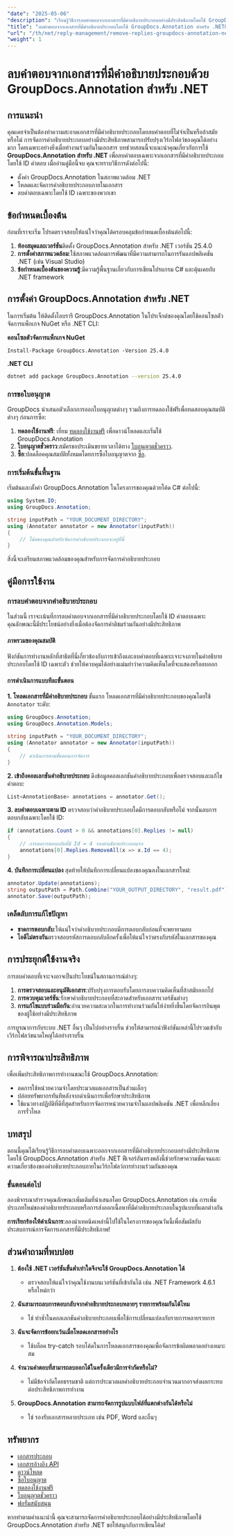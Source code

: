 ```yaml
---
"date": "2025-05-06"
"description": "เรียนรู้วิธีการลบคำตอบจากเอกสารที่มีคำอธิบายประกอบอย่างมีประสิทธิภาพโดยใช้ GroupDocs.Annotation สำหรับ .NET คู่มือนี้ครอบคลุมถึงการตั้งค่า การจัดการ และการใช้งานจริง"
"title": "ลบคำตอบจากเอกสารที่มีคำอธิบายประกอบโดยใช้ GroupDocs.Annotation สำหรับ .NET&#58; คำแนะนำทีละขั้นตอน"
"url": "/th/net/reply-management/remove-replies-groupdocs-annotation-net/"
"weight": 1
---
```


# ลบคำตอบจากเอกสารที่มีคำอธิบายประกอบด้วย GroupDocs.Annotation สำหรับ .NET
## การแนะนำ
คุณเคยจำเป็นต้องทำความสะอาดเอกสารที่มีคำอธิบายประกอบโดยลบคำตอบที่ไม่จำเป็นหรือล้าสมัยหรือไม่ การจัดการคำอธิบายประกอบอย่างมีประสิทธิภาพสามารถปรับปรุงเวิร์กโฟลว์ของคุณได้อย่างมาก โดยเฉพาะอย่างยิ่งเมื่อทำงานร่วมกันในเอกสาร บทช่วยสอนนี้จะแนะนำคุณเกี่ยวกับการใช้ **GroupDocs.Annotation สำหรับ .NET** เพื่อลบคำตอบเฉพาะจากเอกสารที่มีคำอธิบายประกอบโดยใช้ ID คำตอบ เมื่ออ่านคู่มือนี้จบ คุณจะทราบวิธีการดังต่อไปนี้:
- ตั้งค่า GroupDocs.Annotation ในสภาพแวดล้อม .NET
- โหลดและจัดการคำอธิบายประกอบภายในเอกสาร
- ลบคำตอบเฉพาะโดยใช้ ID เฉพาะของพวกเขา

## ข้อกำหนดเบื้องต้น
ก่อนที่เราจะเริ่ม โปรดตรวจสอบให้แน่ใจว่าคุณได้ครอบคลุมข้อกำหนดเบื้องต้นต่อไปนี้:
1. **ห้องสมุดและเวอร์ชัน**ติดตั้ง GroupDocs.Annotation สำหรับ .NET เวอร์ชัน 25.4.0
2. **การตั้งค่าสภาพแวดล้อม**:ใช้สภาพแวดล้อมการพัฒนาที่มีความสามารถในการรันแอปพลิเคชัน .NET (เช่น Visual Studio)
3. **ข้อกำหนดเบื้องต้นของความรู้**:มีความรู้พื้นฐานเกี่ยวกับการเขียนโปรแกรม C# และคุ้นเคยกับ .NET framework

## การตั้งค่า GroupDocs.Annotation สำหรับ .NET
ในการเริ่มต้น ให้ติดตั้งไลบรารี GroupDocs.Annotation ในโปรเจ็กต์ของคุณโดยใช้คอนโซลตัวจัดการแพ็กเกจ NuGet หรือ .NET CLI:

**คอนโซลตัวจัดการแพ็กเกจ NuGet**
```shell
Install-Package GroupDocs.Annotation -Version 25.4.0
```

**.NET CLI**
```bash
dotnet add package GroupDocs.Annotation --version 25.4.0
```

### การขอใบอนุญาต
GroupDocs นำเสนอตัวเลือกการออกใบอนุญาตต่างๆ รวมถึงการทดลองใช้ฟรีเพื่อทดสอบคุณสมบัติต่างๆ ก่อนการซื้อ:
1. **ทดลองใช้งานฟรี**: เยี่ยม [ทดลองใช้งานฟรี](https://releases.groupdocs.com/annotation/net/) เพื่อดาวน์โหลดและเริ่มใช้ GroupDocs.Annotation
2. **ใบอนุญาตชั่วคราว**:สมัครขอประเมินขยายเวลาได้ทาง [ใบอนุญาตชั่วคราว](https://purchase-groupdocs.com/temporary-license/).
3. **ซื้อ**:ปลดล็อคคุณสมบัติทั้งหมดโดยการซื้อใบอนุญาตจาก [ซื้อ](https://purchase-groupdocs.com/buy).

### การเริ่มต้นขั้นพื้นฐาน
เริ่มต้นและตั้งค่า GroupDocs.Annotation ในโครงการของคุณด้วยโค้ด C# ต่อไปนี้:

```csharp
using System.IO;
using GroupDocs.Annotation;

string inputPath = "YOUR_DOCUMENT_DIRECTORY";
using (Annotator annotator = new Annotator(inputPath))
{
    // โค้ดของคุณสำหรับจัดการคำอธิบายประกอบจะอยู่ที่นี่
}
```
สิ่งนี้จะเตรียมสภาพแวดล้อมของคุณสำหรับการจัดการคำอธิบายประกอบ

## คู่มือการใช้งาน
### การลบคำตอบจากคำอธิบายประกอบ
ในส่วนนี้ เราจะเน้นที่การลบคำตอบจากเอกสารที่มีคำอธิบายประกอบโดยใช้ ID คำตอบเฉพาะ คุณลักษณะนี้มีประโยชน์อย่างยิ่งเมื่อต้องจัดการคำติชมร่วมกันอย่างมีประสิทธิภาพ

#### ภาพรวมของคุณสมบัติ
ฟังก์ชันการทำงานหลักที่สาธิตที่นี่เกี่ยวข้องกับการเข้าถึงและลบคำตอบที่เฉพาะเจาะจงภายในคำอธิบายประกอบโดยใช้ ID เฉพาะตัว ช่วยให้ควบคุมได้อย่างแม่นยำว่าความคิดเห็นใดที่จะแสดงหรือลบออก

#### การดำเนินการแบบทีละขั้นตอน
**1. โหลดเอกสารที่มีคำอธิบายประกอบ**
ขั้นแรก โหลดเอกสารที่มีคำอธิบายประกอบของคุณโดยใช้ `Annotator` ระดับ:

```csharp
using GroupDocs.Annotation;
using GroupDocs.Annotation.Models;

string inputPath = "YOUR_DOCUMENT_DIRECTORY";
using (Annotator annotator = new Annotator(inputPath))
{
    // ดำเนินการตามขั้นตอนการจัดการ
}
```

**2. เข้าถึงคอลเลกชันคำอธิบายประกอบ**
ดึงข้อมูลคอลเลกชันคำอธิบายประกอบเพื่อตรวจสอบและแก้ไขคำตอบ:

```csharp
List<AnnotationBase> annotations = annotator.Get();
```

**3. ลบคำตอบเฉพาะตาม ID**
ตรวจสอบว่าคำอธิบายประกอบใดมีการตอบกลับหรือไม่ จากนั้นลบการตอบกลับเฉพาะโดยใช้ ID:

```csharp
if (annotations.Count > 0 && annotations[0].Replies != null)
{
    // การลบการตอบกลับที่มี Id = 4 จากคำอธิบายประกอบแรก
    annotations[0].Replies.RemoveAll(x => x.Id == 4);
}
```

**4. บันทึกการเปลี่ยนแปลง**
สุดท้ายให้บันทึกการเปลี่ยนแปลงของคุณลงในเอกสารใหม่:

```csharp
annotator.Update(annotations);
string outputPath = Path.Combine("YOUR_OUTPUT_DIRECTORY", "result.pdf");
annotator.Save(outputPath);
```

### เคล็ดลับการแก้ไขปัญหา
- **ขาดการตอบกลับ**:ให้แน่ใจว่าคำอธิบายประกอบมีการตอบกลับก่อนที่จะพยายามลบ
- **ไอดีไม่ตรงกัน**ตรวจสอบรหัสการตอบกลับอีกครั้งเพื่อให้แน่ใจว่าตรงกับรหัสในเอกสารของคุณ

## การประยุกต์ใช้งานจริง
การลบคำตอบที่เจาะจงอาจเป็นประโยชน์ในสถานการณ์ต่างๆ:
1. **การตรวจสอบและอนุมัติเอกสาร**:ปรับปรุงการตอบรับโดยการลบความคิดเห็นที่ล้าสมัยออกไป
2. **การควบคุมเวอร์ชัน**:รักษาคำอธิบายประกอบที่สะอาดสำหรับเอกสารเวอร์ชันต่างๆ
3. **การแก้ไขแบบร่วมมือกัน**:อำนวยความสะดวกในการทำงานร่วมกันให้ง่ายยิ่งขึ้นโดยจัดการอินพุตของผู้ใช้อย่างมีประสิทธิภาพ

การบูรณาการกับระบบ .NET อื่นๆ เป็นไปอย่างราบรื่น ช่วยให้สามารถนำฟังก์ชันเหล่านี้ไปรวมเข้ากับเวิร์กโฟลว์ขนาดใหญ่ได้อย่างราบรื่น

## การพิจารณาประสิทธิภาพ
เพื่อเพิ่มประสิทธิภาพการทำงานขณะใช้ GroupDocs.Annotation:
- ลดการใช้หน่วยความจำโดยประมวลผลเอกสารเป็นส่วนเล็กๆ
- ปล่อยทรัพยากรทันทีหลังจากดำเนินการเพื่อรักษาประสิทธิภาพ
- ใช้แนวทางปฏิบัติที่ดีที่สุดสำหรับการจัดการหน่วยความจำในแอปพลิเคชัน .NET เพื่อหลีกเลี่ยงการรั่วไหล

## บทสรุป
ตอนนี้คุณได้เรียนรู้วิธีการลบคำตอบเฉพาะออกจากเอกสารที่มีคำอธิบายประกอบอย่างมีประสิทธิภาพโดยใช้ GroupDocs.Annotation สำหรับ .NET ฟีเจอร์อันทรงพลังนี้ช่วยรักษาความชัดเจนและความเกี่ยวข้องของคำอธิบายประกอบภายในเวิร์กโฟลว์การทำงานร่วมกันของคุณ

### ขั้นตอนต่อไป
ลองพิจารณาสำรวจคุณลักษณะเพิ่มเติมที่นำเสนอโดย GroupDocs.Annotation เช่น การเพิ่มประเภทใหม่ของคำอธิบายประกอบหรือการส่งออกเนื้อหาที่มีคำอธิบายประกอบในรูปแบบที่แตกต่างกัน

**การเรียกร้องให้ดำเนินการ**:ลองนำเทคนิคเหล่านี้ไปใช้ในโครงการของคุณวันนี้เพื่อสัมผัสกับประสบการณ์การจัดการเอกสารที่มีประสิทธิภาพ!

## ส่วนคำถามที่พบบ่อย
1. **ต้องใช้ .NET เวอร์ชันขั้นต่ำเท่าใดจึงจะใช้ GroupDocs.Annotation ได้**
   - ตรวจสอบให้แน่ใจว่าคุณใช้งานบนเวอร์ชันที่เข้ากันได้ เช่น .NET Framework 4.6.1 หรือใหม่กว่า

2. **ฉันสามารถลบการตอบกลับจากคำอธิบายประกอบหลายๆ รายการพร้อมกันได้ไหม**
   - ใช่ ทำซ้ำในคอลเลกชันคำอธิบายประกอบเพื่อใช้การเปลี่ยนแปลงกับรายการหลายรายการ

3. **ฉันจะจัดการข้อยกเว้นเมื่อโหลดเอกสารอย่างไร**
   - ใช้บล็อค try-catch รอบโค้ดในการโหลดเอกสารของคุณเพื่อจัดการข้อผิดพลาดอย่างเหมาะสม

4. **จำนวนคำตอบที่สามารถลบออกได้ในครั้งเดียวมีการจำกัดหรือไม่?**
   - ไม่มีข้อจำกัดโดยธรรมชาติ แต่การประมวลผลคำอธิบายประกอบจำนวนมากอาจส่งผลกระทบต่อประสิทธิภาพการทำงาน

5. **GroupDocs.Annotation สามารถจัดการรูปแบบไฟล์ที่แตกต่างกันได้หรือไม่**
   - ใช่ รองรับเอกสารหลายประเภท เช่น PDF, Word และอื่นๆ

## ทรัพยากร
- [เอกสารประกอบ](https://docs.groupdocs.com/annotation/net/)
- [เอกสารอ้างอิง API](https://reference.groupdocs.com/annotation/net/)
- [ดาวน์โหลด](https://releases.groupdocs.com/annotation/net/)
- [ซื้อใบอนุญาต](https://purchase.groupdocs.com/buy)
- [ทดลองใช้งานฟรี](https://releases.groupdocs.com/annotation/net/)
- [ใบอนุญาตชั่วคราว](https://purchase.groupdocs.com/temporary-license/)
- [ฟอรั่มสนับสนุน](https://forum.groupdocs.com/c/annotation/) 

หากทำตามคำแนะนำนี้ คุณจะสามารถจัดการคำอธิบายประกอบได้อย่างมีประสิทธิภาพโดยใช้ GroupDocs.Annotation สำหรับ .NET ขอให้สนุกกับการเขียนโค้ด!